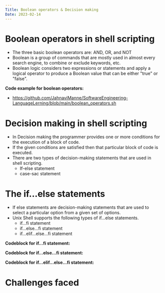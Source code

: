 ```yaml
---
Title: Boolean operators & Decision making
Date: 2023-02-14
---
```


<h1>Boolean operators in shell scripting</h1>

- The three basic boolean operators are: AND, OR, and NOT
- Boolean is a group of commands that are mostly used in almost every search engine, to combine or exclude keywords, etc.
- Boolean logic considers two expressions or statements and apply a logical operator to produce a Boolean value that can be either "true" or "false". 

**Code example for boolean operators:** 
- https://github.com/JahnaviManne/SoftwareEngineering-LanguageLerning/blob/main/boolean_operators.sh


<h1>Decision making in shell scripting</h1>

- In Decision making the programmer provides one or more conditions for the execution of a block of code. 
- If the given conditions are satisfied then that particular block of code is executed. 
- There are two types of decision-making statements that are used in shell scripting. 
     - If-else statement
     - case-sac statement

<h1>The if...else statements</h1>

- If else statements are decision-making statements that are used to select a particular option from a given set of options.
- Unix Shell supports the following types of if…else statements.
    - if...fi statement
    - if...else...fi statement
    - if...elif...else...fi statement

**Codeblock for if...fi statement:** 


**Codeblock for if...else...fi statement:** 


**Codeblock for if...elif...else...fi statement:** 


<h1>Challenges faced</h1>
